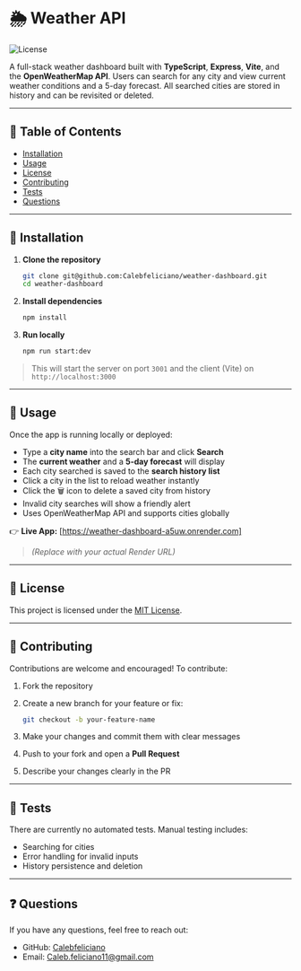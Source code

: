 # 🌦️ Weather API

![License](https://img.shields.io/badge/License-MIT-blue.svg)

A full-stack weather dashboard built with **TypeScript**, **Express**, **Vite**, and the **OpenWeatherMap API**. Users can search for any city and view current weather conditions and a 5-day forecast. All searched cities are stored in history and can be revisited or deleted.

---

## 📑 Table of Contents

- [Installation](#installation)
- [Usage](#usage)
- [License](#license)
- [Contributing](#contributing)
- [Tests](#tests)
- [Questions](#questions)

---

## 🚀 Installation

1. **Clone the repository**

   ```bash
   git clone git@github.com:Calebfeliciano/weather-dashboard.git
   cd weather-dashboard
   ```

2. **Install dependencies**

   ```bash
   npm install
   ```

3. **Run locally**

   ```bash
   npm run start:dev
   ```

> This will start the server on port `3001` and the client (Vite) on `http://localhost:3000`

---

## 🔧 Usage

Once the app is running locally or deployed:

- Type a **city name** into the search bar and click **Search**
- The **current weather** and a **5-day forecast** will display
- Each city searched is saved to the **search history list**
- Click a city in the list to reload weather instantly
- Click the 🗑️ icon to delete a saved city from history
- Invalid city searches will show a friendly alert
- Uses OpenWeatherMap API and supports cities globally

👉 **Live App:** [https://weather-dashboard-a5uw.onrender.com]
> _(Replace with your actual Render URL)_

---

## 📄 License

This project is licensed under the [MIT License](https://opensource.org/licenses/MIT).

---

## 🤝 Contributing

Contributions are welcome and encouraged! To contribute:

1. Fork the repository
2. Create a new branch for your feature or fix:

   ```bash
   git checkout -b your-feature-name
   ```

3. Make your changes and commit them with clear messages
4. Push to your fork and open a **Pull Request**
5. Describe your changes clearly in the PR

---

## 🧪 Tests

There are currently no automated tests. Manual testing includes:

- Searching for cities
- Error handling for invalid inputs
- History persistence and deletion

---

## ❓ Questions

If you have any questions, feel free to reach out:

- GitHub: [Calebfeliciano](https://github.com/Calebfeliciano)
- Email: [Caleb.feliciano11@gmail.com](mailto:Caleb.feliciano11@gmail.com)

